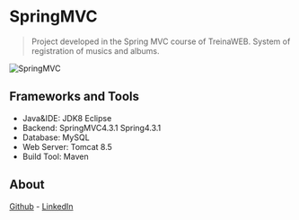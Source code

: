 # SpringMVC
> Project developed in the Spring MVC course of TreinaWEB. System of registration of musics and albums.

![SpringMVC](https://user-images.githubusercontent.com/18665783/59558540-0403c600-8fcb-11e9-8449-03689ee25bd3.PNG)

## Frameworks and Tools

* Java&IDE: JDK8 Eclipse
* Backend: SpringMVC4.3.1 Spring4.3.1
* Database: MySQL
* Web Server: Tomcat 8.5
* Build Tool: Maven

## About
[Github](https://github.com/emarques10) - 
[LinkedIn](https://www.linkedin.com/in/ewerton-marques-8b199185/)
